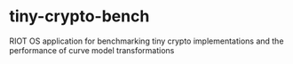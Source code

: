 # tiny-crypto-bench
RIOT OS application for benchmarking tiny crypto implementations and the performance of curve model transformations
